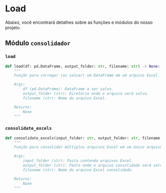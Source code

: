# Load

Abaixo, você encontrará detalhes sobre as funções e módulos do nosso projeto.

## Módulo `consolidador`


### `load`

```python
def load(df: pd.DataFrame, output_folder: str, filename: str) -> None:
    """
    Função para carregar (ou salvar) um DataFrame em um arquivo Excel.

    Args:
        df (pd.DataFrame): DataFrame a ser salvo.
        output_folder (str): Diretório onde o arquivo será salvo.
        filename (str): Nome do arquivo Excel.

    Returns:
        None
    """
```

### `consolidate_excels`

```python
def consolidate_excels(input_folder: str, output_folder: str, filename: str) -> None:
    """
    Função para consolidar múltiplos arquivos Excel em um único arquivo.

    Args:
        input_folder (str): Pasta contendo arquivos Excel.
        output_folder (str): Pasta onde o arquivo consolidado será salvo.
        filename (str): Nome do arquivo Excel consolidado.

    Returns:
        None
    """
